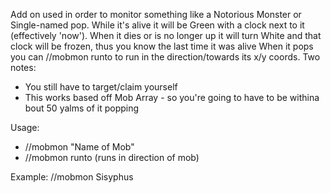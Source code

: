 Add on used in order to monitor something like a Notorious Monster or Single-named pop. 
While it's alive it will be Green with a clock next to it (effectively 'now').  When it dies or is no longer up it will turn White and that clock will be frozen, thus you know the last time it was alive
When it pops you can //mobmon runto    to run in the direction/towards its x/y coords.
Two notes:
* You still have to target/claim yourself
* This works based off Mob Array - so you're going to have to be withina bout 50 yalms of it popping

Usage: 
* //mobmon "Name of Mob"
* //mobmon runto    (runs in direction of mob)

Example:  //mobmon Sisyphus
 
